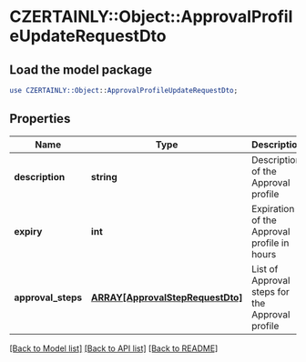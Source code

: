 # CZERTAINLY::Object::ApprovalProfileUpdateRequestDto

## Load the model package
```perl
use CZERTAINLY::Object::ApprovalProfileUpdateRequestDto;
```

## Properties
Name | Type | Description | Notes
------------ | ------------- | ------------- | -------------
**description** | **string** | Description of the Approval profile | [optional] 
**expiry** | **int** | Expiration of the Approval profile in hours | [optional] 
**approval_steps** | [**ARRAY[ApprovalStepRequestDto]**](ApprovalStepRequestDto.md) | List of Approval steps for the Approval profile | 

[[Back to Model list]](../README.md#documentation-for-models) [[Back to API list]](../README.md#documentation-for-api-endpoints) [[Back to README]](../README.md)


